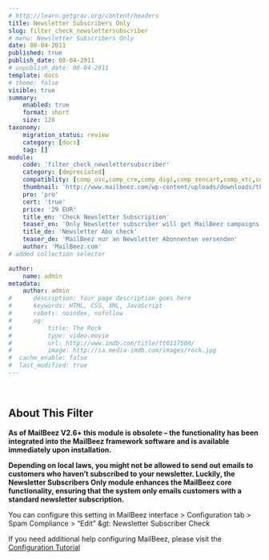 ```yaml
---
# http://learn.getgrav.org/content/headers
title: Newsletter Subscribers Only
slug: filter_check_newslettersubscriber
# menu: Newsletter Subscribers Only
date: 08-04-2011
published: true
publish_date: 08-04-2011
# unpublish_date: 08-04-2011
template: docs
# theme: false
visible: true
summary:
    enabled: true
    format: short
    size: 128
taxonomy:
    migration_status: review
    category: [docs]
    tag: []
module:
    code: 'filter_check_newslettersubscriber'
    category: [depreciated]
    compatiblity: [comp_osc,comp_cre,comp_digi,comp_zencart,comp_xtc,comp_gambio]
    thumbnail: 'http://www.mailbeez.com/wp-content/uploads/downloads/thumbnails/2011/04/icon_322.png'
    pro: 'pro'
    cert: 'true'
    price: '29 EUR'
    title_en: 'Check Newsletter Subscription'
    teaser_en: 'Only Newsletter subscriber will get MailBeez campaigns'
    title_de: 'Newsletter Abo check'
    teaser_de: 'MailBeez nur an Newsletter Abonnenten versenden'
    author: 'MailBeez.com'
# added collection selector

author:
    name: admin
metadata:
    author: admin
#      description: Your page description goes here
#      keywords: HTML, CSS, XML, JavaScript
#      robots: noindex, nofollow
#      og:
#          title: The Rock
#          type: video.movie
#          url: http://www.imdb.com/title/tt0117500/
#          image: http://ia.media-imdb.com/images/rock.jpg
#  cache_enable: false
#  last_modified: true
---
```


 

## About This Filter

**As of MailBeez V2.6+ this module is obsolete – the functionality has been integrated into the MailBeez framework software and is available immediately upon installation.**

**Depending on local laws, you might not be allowed to send out emails to customers who haven’t subscribed to your newsletter. Luckily, the Newsletter Subscribers Only module enhances the MailBeez core functionality, ensuring that the system only emails customers with a standard newsletter subscription.**

You can configure this setting in MailBeez interface > Configuration tab > Spam Compliance > “Edit” &gt: Newsletter Subscriber Check

If you need additional help configuring MailBeez, please visit the [Configuration Tutorial](/documentation/tutorials/mailbeez-comprehensive-configuration-tutorial/)
